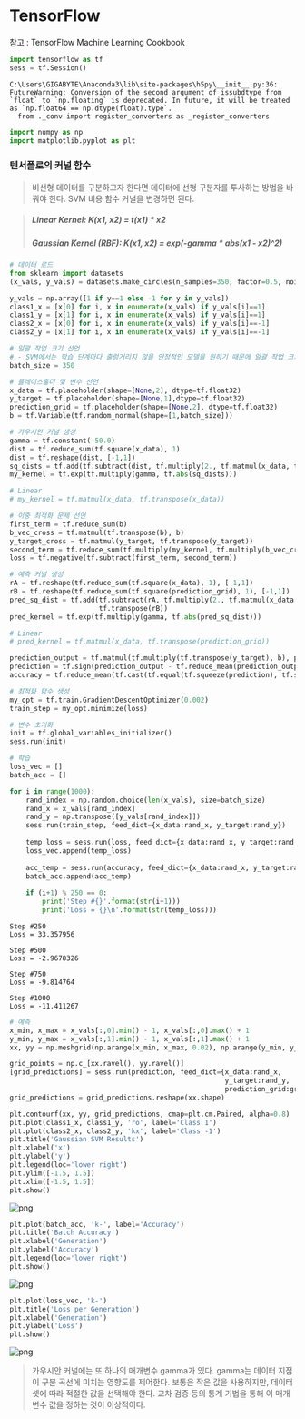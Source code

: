
# TensorFlow

참고 : TensorFlow Machine Learning Cookbook


```python
import tensorflow as tf
sess = tf.Session()
```

    C:\Users\GIGABYTE\Anaconda3\lib\site-packages\h5py\__init__.py:36: FutureWarning: Conversion of the second argument of issubdtype from `float` to `np.floating` is deprecated. In future, it will be treated as `np.float64 == np.dtype(float).type`.
      from ._conv import register_converters as _register_converters
    


```python
import numpy as np
import matplotlib.pyplot as plt
```

### 텐서플로의 커널 함수
> 비선형 데이터를 구분하고자 한다면 데이터에 선형 구분자를 투사하는 방법을 바꿔야 한다.
> SVM 비용 함수 커널을 변경하면 된다.

> ##### Linear Kernel: K(x1, x2) = t(x1) * x2
> ##### Gaussian Kernel (RBF): K(x1, x2) = exp(-gamma * abs(x1 - x2)^2)


```python
# 데이터 로드
from sklearn import datasets
(x_vals, y_vals) = datasets.make_circles(n_samples=350, factor=0.5, noise=0.1)

y_vals = np.array([1 if y==1 else -1 for y in y_vals])
class1_x = [x[0] for i, x in enumerate(x_vals) if y_vals[i]==1]
class1_y = [x[1] for i, x in enumerate(x_vals) if y_vals[i]==1]
class2_x = [x[0] for i, x in enumerate(x_vals) if y_vals[i]==-1]
class2_y = [x[1] for i, x in enumerate(x_vals) if y_vals[i]==-1]
```


```python
# 일괄 작업 크기 선언
# - SVM에서는 학습 단계마다 출렁거리지 않을 안정적인 모델을 원하기 때문에 알괄 작업 크기를 크게하는 경향이 있다.
batch_size = 350
```


```python
# 플레이스홀더 및 변수 선언
x_data = tf.placeholder(shape=[None,2], dtype=tf.float32)
y_target = tf.placeholder(shape=[None,1],dtype=tf.float32)
prediction_grid = tf.placeholder(shape=[None,2], dtype=tf.float32)
b = tf.Variable(tf.random_normal(shape=[1,batch_size]))
```


```python
# 가우시안 커널 생성
gamma = tf.constant(-50.0)
dist = tf.reduce_sum(tf.square(x_data), 1)
dist = tf.reshape(dist, [-1,1])
sq_dists = tf.add(tf.subtract(dist, tf.multiply(2., tf.matmul(x_data, tf.transpose(x_data)))), tf.transpose(dist))
my_kernel = tf.exp(tf.multiply(gamma, tf.abs(sq_dists)))

# Linear
# my_kernel = tf.matmul(x_data, tf.transpose(x_data))
```


```python
# 이중 최적화 문제 선언
first_term = tf.reduce_sum(b)
b_vec_cross = tf.matmul(tf.transpose(b), b)
y_target_cross = tf.matmul(y_target, tf.transpose(y_target))
second_term = tf.reduce_sum(tf.multiply(my_kernel, tf.multiply(b_vec_cross, y_target_cross)))
loss = tf.negative(tf.subtract(first_term, second_term))
```


```python
# 예측 커널 생성
rA = tf.reshape(tf.reduce_sum(tf.square(x_data), 1), [-1,1])
rB = tf.reshape(tf.reduce_sum(tf.square(prediction_grid), 1), [-1,1])
pred_sq_dist = tf.add(tf.subtract(rA, tf.multiply(2., tf.matmul(x_data, tf.transpose(prediction_grid)))), 
                      tf.transpose(rB))
pred_kernel = tf.exp(tf.multiply(gamma, tf.abs(pred_sq_dist)))

# Linear
# pred_kernel = tf.matmul(x_data, tf.transpose(prediction_grid))

prediction_output = tf.matmul(tf.multiply(tf.transpose(y_target), b), pred_kernel)
prediction = tf.sign(prediction_output - tf.reduce_mean(prediction_output))
accuracy = tf.reduce_mean(tf.cast(tf.equal(tf.squeeze(prediction), tf.squeeze(y_target)), tf.float32))
```


```python
# 최적화 함수 생성
my_opt = tf.train.GradientDescentOptimizer(0.002)
train_step = my_opt.minimize(loss)

```


```python
# 변수 초기화
init = tf.global_variables_initializer()
sess.run(init)
```


```python
# 학습
loss_vec = []
batch_acc = []

for i in range(1000):
    rand_index = np.random.choice(len(x_vals), size=batch_size)
    rand_x = x_vals[rand_index]
    rand_y = np.transpose([y_vals[rand_index]])
    sess.run(train_step, feed_dict={x_data:rand_x, y_target:rand_y})
    
    temp_loss = sess.run(loss, feed_dict={x_data:rand_x, y_target:rand_y})
    loss_vec.append(temp_loss)
    
    acc_temp = sess.run(accuracy, feed_dict={x_data:rand_x, y_target:rand_y, prediction_grid:rand_x})
    batch_acc.append(acc_temp)
    
    if (i+1) % 250 == 0:
        print('Step #{}'.format(str(i+1)))
        print('Loss = {}\n'.format(str(temp_loss)))
```

    Step #250
    Loss = 33.357956
    
    Step #500
    Loss = -2.9678326
    
    Step #750
    Loss = -9.814764
    
    Step #1000
    Loss = -11.411267
    
    


```python
# 예측
x_min, x_max = x_vals[:,0].min() - 1, x_vals[:,0].max() + 1
y_min, y_max = x_vals[:,1].min() - 1, x_vals[:,1].max() + 1
xx, yy = np.meshgrid(np.arange(x_min, x_max, 0.02), np.arange(y_min, y_max, 0.02))

grid_points = np.c_[xx.ravel(), yy.ravel()]
[grid_predictions] = sess.run(prediction, feed_dict={x_data:rand_x, 
                                                     y_target:rand_y, 
                                                     prediction_grid:grid_points})
grid_predictions = grid_predictions.reshape(xx.shape)
```


```python
plt.contourf(xx, yy, grid_predictions, cmap=plt.cm.Paired, alpha=0.8)
plt.plot(class1_x, class1_y, 'ro', label='Class 1')
plt.plot(class2_x, class2_y, 'kx', label='Class -1')
plt.title('Gaussian SVM Results')
plt.xlabel('x')
plt.ylabel('y')
plt.legend(loc='lower right')
plt.ylim([-1.5, 1.5])
plt.xlim([-1.5, 1.5])
plt.show()
```


![png](output_16_0.png)



```python
plt.plot(batch_acc, 'k-', label='Accuracy')
plt.title('Batch Accuracy')
plt.xlabel('Generation')
plt.ylabel('Accuracy')
plt.legend(loc='lower right')
plt.show()
```


![png](output_17_0.png)



```python
plt.plot(loss_vec, 'k-')
plt.title('Loss per Generation')
plt.xlabel('Generation')
plt.ylabel('Loss')
plt.show()
```


![png](output_18_0.png)


> 가우시안 커널에는 또 하나의 매개변수 gamma가 있다. 
> gamma는 데이터 지점이 구분 곡선에 미치는 영향도를 제어한다. 
> 보통은 작은 값을 사용하지만, 데이터셋에 따라 적절한 값을 선택해야 한다. 
> 교차 검증 등의 통계 기법을 통해 이 매개변수 값을 정하는 것이 이상적이다.
